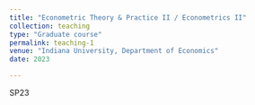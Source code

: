 ```yaml
---
title: "Econometric Theory & Practice II / Econometrics II"
collection: teaching
type: "Graduate course"
permalink: teaching-1
venue: "Indiana University, Department of Economics"
date: 2023

---
```


SP23

